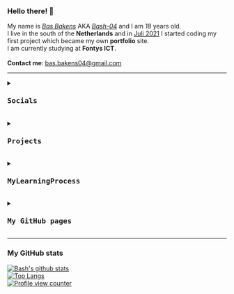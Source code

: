 ### Hello there! 👋
My name is <a href="https://instagram.com/basbakens" target="blank">*Bas Bakens*</a> AKA <a href="https://github.com/bash-04" target="blank">*Bash-04*</a> and I am *18* years old. 
  <br>
I live in the south of the **Netherlands** and in <ins>Juli 2021</ins> I started coding my first project which became my own **portfolio** site.
  <br>
I am currently studying at **Fontys ICT**.
  <br>
  <br>
**Contact me**: <a href="mailto:bas.bakens@gmail.com">bas.bakens04@gmail.com</a>

<hr>

<details>
<summary><samp><h3><b>Socials</b></h3></samp></summary>
  ✦ <a href="https://basbakens.ga" target="blank">Portfolio Site</a>
    <br>
  ✦ <a href="https://instagram.com/basbakensdev" target="blank">Instagram</a>
    <br>
  ✦ <a href="https://discord.com/users/428516097244004352">Discord</a>
    <br>
  ✦ <a href="https://www.linkedin.com/in/basbakens/" target=blank>Linkedin</a>
  <hr>
</details>

<br>

<details>
<summary><samp><h3><b>Projects</b></h3></samp></summary>
<h2>Current project</h2>
  ✦ <a href="https://github.com/Bash-04/basbakens">basbakens</a> (Portfolio site) [status: In Progress]
    <br>
  ✦ <a href="https://github.com/Bash-04/TheDashboard">TheDashboard</a> [status: In Progress]
    <br>
  ✦ <a href="https://github.com/Bash-04/Noted">Noted</a> (API?) [status: In Progress]

  <h3><a href="https://github.com/Bash-04/mini-projects">Mini-Projects</a></h3>
  ✦ <a href="https://github.com/Bash-04/Mini-Projects/tree/main/Hello%2C%20world!">Hello, World!</a>
    <br>
  ✦ <a href="https://github.com/Bash-04/Mini-Projects/tree/main/Tools">Tools</a>

  <hr>

<h2>Earlier projects</h2>
  <h4>Varendonck College, Asten</h4>
  ✦ <a href="https://github.com/Bash-04/OROwebapp-v2">OROwebapp-V2</a> (Technasium Mastertest; ORO) [status: Done]
    <br>
  ✦ <a href="https://github.com/Bash-04/OROwebapp-v1">OROwebapp-V1</a> (Technasium Mastertest; ORO) [status: Done]
  <hr>
</details>

<br>

<details>
<summary><samp><h3><b>MyLearningProcess</b></h3></samp></summary>
<h2><a href="https://github.com/Bash-04/MyLearningProcess">MyLearningProcess</a></h2>
  <h3>Fontys University of Applied sciences - HBO-ICT</h3>
✦ <a href="https://github.com/Bash-04/MyLearningProcess/tree/main/Startsemester">Startsemester</a>
    <br>
&nbsp;  ✧ <a href="https://github.com/Bash-04/MyLearningProcess/tree/main/Startsemester/Business">Business</a>
    <br>
&nbsp;  ✧ <a href="https://github.com/Bash-04/MyLearningProcess/tree/main/Startsemester/Software">Software</a>
    <br>
&nbsp;  ✧ <a href="https://github.com/Bash-04/MyLearningProcess/tree/main/Startsemester/Technology">Technology</a>
  <hr>
</details>

<br>

<details>
<summary><samp><h3><b>My GitHub pages</b></h3></samp></summary>
✦ <a href="https://Bash-04.GitHub.io">Bash-04.GitHub.io</a>
  <br>
&nbsp;  ✧ <a href="https://Bash-04.GitHub.io/basbakens/">Bash-04.GitHub.io/basbakens/</a>
  <br>
&nbsp;  ✧ <a href="https://Bash-04.GitHub.io/TheDashboard/web/">Bash-04.GitHub.io/TheDashboard/web/</a>
  <br>
&nbsp;  ✧ <a href="https://Bash-04.GitHub.io/Mini-Projects/">Bash-04.GitHub.io/Mini-Projects/</a>
</details>

<hr>

### My GitHub stats
[![Bash's github stats](https://github-readme-stats.vercel.app/api?username=Bash-04&show_icons=true&theme=highcontrast&title_color=2aa889&text_color=99d1ce)](https://github.com/Bash-04)
  <br>
[![Top Langs](https://github-readme-stats.vercel.app/api/top-langs/?username=Bash-04&theme=gotham&layout=compact&langs_count=6)](https://github.com/Bash-04)
  <br>
[![Profile view counter](https://komarev.com/ghpvc/?username=Bash-04&color=2aa889)](https://github.com/Bash-04)
